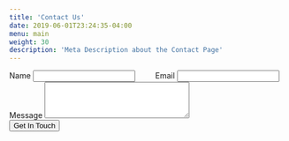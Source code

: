 ```yaml
---
title: 'Contact Us'
date: 2019-06-01T23:24:35-04:00
menu: main
weight: 30
description: 'Meta Description about the Contact Page'
---
```


<div class="container contact-us">
    <form action="">
        <div class="columns">
            <div class="column is-half">
                <label for="name">Name</label>
                <input type="text" name="name" id="name" required="true">
            </div>
            <div class="column is-half">
                <label for="email">Email</label>
                <input type="email" name="email" id="email" required="true">
            </div>
        </div>
        <div class="columns">
            <div class="column is-full">
                <label for="message">Message</label>
                <textarea cols="30" rows="4" name="message" id="message" required="true"></textarea>
            </div>
        </div>
        <div class="columns">
            <div class="column is-full">
                <input type="submit" value="Get In Touch" class="button is-primary contact-us__btn">
            </div>
        </div>
    </form>
</div>
